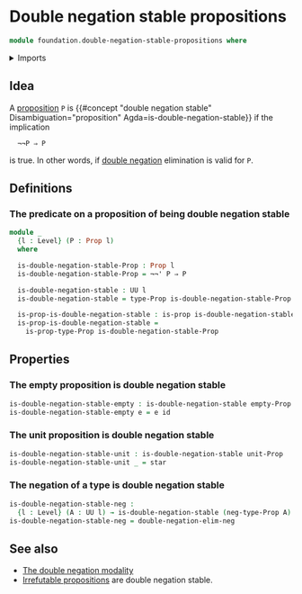# Double negation stable propositions

```agda
module foundation.double-negation-stable-propositions where
```

<details><summary>Imports</summary>

```agda
open import foundation.double-negation
open import foundation.empty-types
open import foundation.negation
open import foundation.unit-type
open import foundation.universe-levels

open import foundation-core.function-types
open import foundation-core.propositions
```

</details>

## Idea

A [proposition](foundation-core.propositions.md) `P` is
{{#concept "double negation stable" Disambiguation="proposition" Agda=is-double-negation-stable}}
if the implication

```text
  ¬¬P ⇒ P
```

is true. In other words, if [double negation](foundation.double-negation.md)
elimination is valid for `P`.

## Definitions

### The predicate on a proposition of being double negation stable

```agda
module _
  {l : Level} (P : Prop l)
  where

  is-double-negation-stable-Prop : Prop l
  is-double-negation-stable-Prop = ¬¬' P ⇒ P

  is-double-negation-stable : UU l
  is-double-negation-stable = type-Prop is-double-negation-stable-Prop

  is-prop-is-double-negation-stable : is-prop is-double-negation-stable
  is-prop-is-double-negation-stable =
    is-prop-type-Prop is-double-negation-stable-Prop
```

## Properties

### The empty proposition is double negation stable

```agda
is-double-negation-stable-empty : is-double-negation-stable empty-Prop
is-double-negation-stable-empty e = e id
```

### The unit proposition is double negation stable

```agda
is-double-negation-stable-unit : is-double-negation-stable unit-Prop
is-double-negation-stable-unit _ = star
```

### The negation of a type is double negation stable

```agda
is-double-negation-stable-neg :
  {l : Level} (A : UU l) → is-double-negation-stable (neg-type-Prop A)
is-double-negation-stable-neg = double-negation-elim-neg
```

## See also

- [The double negation modality](foundation.double-negation-modality.md)
- [Irrefutable propositions](foundation.irrefutable-propositions.md) are double
  negation stable.

